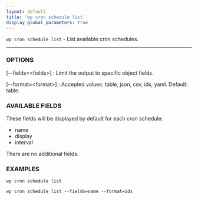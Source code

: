 ```yaml
---
layout: default
title: 'wp cron schedule list'
display_global_parameters: true
---
```


`wp cron schedule list` - List available cron schedules.

<hr />

### OPTIONS

[\--fields=&lt;fields&gt;]
: Limit the output to specific object fields.

[\--format=&lt;format&gt;]
: Accepted values: table, json, csv, ids, yaml. Default: table.

### AVAILABLE FIELDS

These fields will be displayed by default for each cron schedule:

* name
* display
* interval

There are no additional fields.

### EXAMPLES

    wp cron schedule list

    wp cron schedule list --fields=name --format=ids



